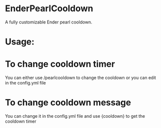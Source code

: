 # EnderPearlCooldown
A fully customizable Ender pearl cooldown.

# Usage:

# To change cooldown timer
You can either use /pearlcooldown to change the cooldown or
you can edit in the config.yml file

# To change cooldown message
You can change it in the config.yml file and use {cooldown} to
get the cooldown timer
